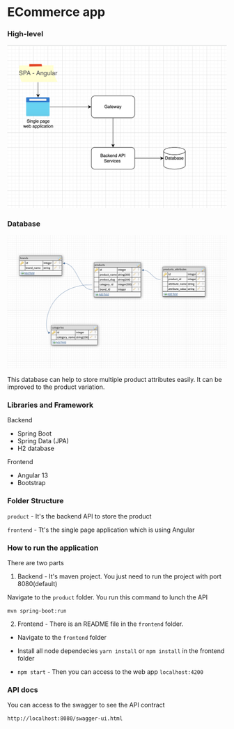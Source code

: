 # ECommerce app

### High-level

![high-level](/docs/topology.png)

### Database 

![database](/docs/db.png)


This database can help to store multiple product attributes easily. It can be improved to the product variation.

### Libraries and Framework

Backend
- Spring Boot
- Spring Data (JPA)
- H2 database

Frontend
- Angular 13 
- Bootstrap

### Folder Structure

`product` - It's the backend API to store the product

`frontend` - Tt's the single page application which is using Angular

### How to run the application

There are two parts

1) Backend - It's maven project. You just need to run the project with port 8080(default)

Navigate to the `product` folder. You run this command to lunch the API

```
mvn spring-boot:run
```

2) Frontend - There is an README file in the `frontend` folder. 

- Navigate to the `frontend` folder

- Install all node dependecies `yarn install` or `npm install` in the frontend folder

- `npm start` - Then you can access to the web app `localhost:4200`

### API docs

You can access to the swagger to see the API contract

```
http://localhost:8080/swagger-ui.html
```
